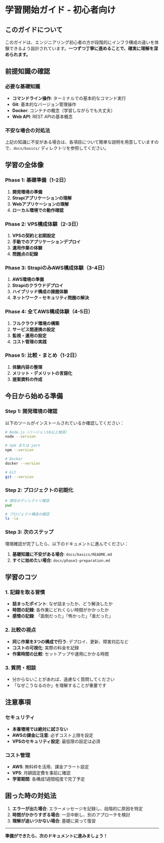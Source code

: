 # 学習開始ガイド - 初心者向け

## このガイドについて

このガイドは、エンジニアリング初心者の方が段階的にインフラ構成の違いを体験できるよう設計されています。**一つずつ丁寧に進めることで、確実に理解を深められます。**

## 前提知識の確認

### 必要な基礎知識
- **コマンドライン操作**: ターミナルでの基本的なコマンド実行
- **Git**: 基本的なバージョン管理操作
- **Docker**: コンテナの概念（学習しながらでも大丈夫）
- **Web API**: REST APIの基本概念

### 不安な場合の対処法
上記の知識に不安がある場合は、各項目について簡単な説明を用意していますので、`docs/basics/` ディレクトリを参照してください。

## 学習の全体像

### Phase 1: 基礎準備（1-2日）
1. **開発環境の準備**
2. **Strapiアプリケーションの理解**
3. **Webアプリケーションの理解**
4. **ローカル環境での動作確認**

### Phase 2: VPS構成体験（2-3日）
1. **VPSの契約と初期設定**
2. **手動でのアプリケーションデプロイ**
3. **運用作業の体験**
4. **問題点の記録**

### Phase 3: StrapiのみAWS構成体験（3-4日）
1. **AWS環境の準備**
2. **Strapiのクラウドデプロイ**
3. **ハイブリッド構成の課題体験**
4. **ネットワーク・セキュリティ問題の解決**

### Phase 4: 全てAWS構成体験（4-5日）
1. **フルクラウド環境の構築**
2. **サービス間連携の設定**
3. **監視・運用の設定**
4. **コスト管理の実践**

### Phase 5: 比較・まとめ（1-2日）
1. **体験内容の整理**
2. **メリット・デメリットの言語化**
3. **提案資料の作成**

## 今日から始める準備

### Step 1: 開発環境の確認

以下のツールがインストールされているか確認してください：

```bash
# Node.js（バージョン18以上推奨）
node --version

# npm または yarn
npm --version

# Docker
docker --version

# Git
git --version
```

### Step 2: プロジェクトの初期化

```bash
# 現在のディレクトリ確認
pwd

# プロジェクト構造の確認
ls -la
```

### Step 3: 次のステップ

環境確認が完了したら、以下のドキュメントに進んでください：

1. **基礎知識に不安がある場合**: `docs/basics/README.md`
2. **すぐに始めたい場合**: `docs/phase1-preparation.md`

## 学習のコツ

### 1. 記録を取る習慣
- **詰まったポイント**: なぜ詰まったか、どう解決したか
- **時間の記録**: 各作業にどれくらい時間がかかったか
- **感情の記録**: 「面倒だった」「怖かった」「楽だった」

### 2. 比較の視点
- **同じ作業を3つの構成で行う**: デプロイ、更新、障害対応など
- **コストの可視化**: 実際の料金を記録
- **作業時間の比較**: セットアップや運用にかかる時間

### 3. 質問・相談
- 分からないことがあれば、遠慮なく質問してください
- 「なぜこうなるのか」を理解することが重要です

## 注意事項

### セキュリティ
- **本番環境では絶対に試さない**
- **AWSの課金に注意**: 必ずコスト上限を設定
- **VPSのセキュリティ設定**: 最低限の設定は必須

### コスト管理
- **AWS**: 無料枠を活用、課金アラート設定
- **VPS**: 月額固定費を事前に確認
- **学習期間**: 各構成1週間程度で完了予定

## 困った時の対処法

1. **エラーが出た場合**: エラーメッセージを記録し、段階的に原因を特定
2. **時間がかかりすぎる場合**: 一旦中断し、別のアプローチを検討
3. **理解が追いつかない場合**: 基礎に戻って復習

---

**準備ができたら、次のドキュメントに進みましょう！** 